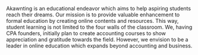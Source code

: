 Akawnting is an educational endeavor which aims to help aspiring students reach their dreams. Our mission is to provide valuable enhancement to formal education by creating online contents and resources. This way, student learning is not limited to the four walls of the classroom. We, having CPA founders, initially plan to create accounting courses to show appreciation and gratitude towards the field. However, we envision to be a leader in online education which expands beyond accounting and business.